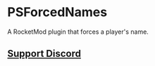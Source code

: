 # PSForcedNames
A RocketMod plugin that forces a player's name.

## [Support Discord](https://discord.gg/ydjYVJ2)
